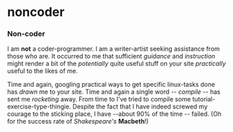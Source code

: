 # noncoder
<h3>Non-coder</h3>
<p>I am <b>not</b> a coder-programmer. I am a writer-artist seeking assistance from those who are. It
  occurred to me that sufficient <i>guidance</i> and <i>instruction</i> might render a bit of the <i>potentially</i> 
quite useful stuff on your site <i>practically</i> useful to the likes of me.</p>
<p>Time and again, googling practical ways to get specific linux-tasks done has <i>drawn</i> me to your site. 
  Time and again a single word -- <i>compile</i> -- has sent me <i>rocketing</i> away. From time to I've tried to
compile some tutorial-exercise-type-thingie. Despite the fact that I have indeed screwed my courage to the sticking place, 
I have --about 90% of the time -- failed. (Oh for the success rate of <i>Shakespeare's</i> <b>Macbeth</b>!)</p>

